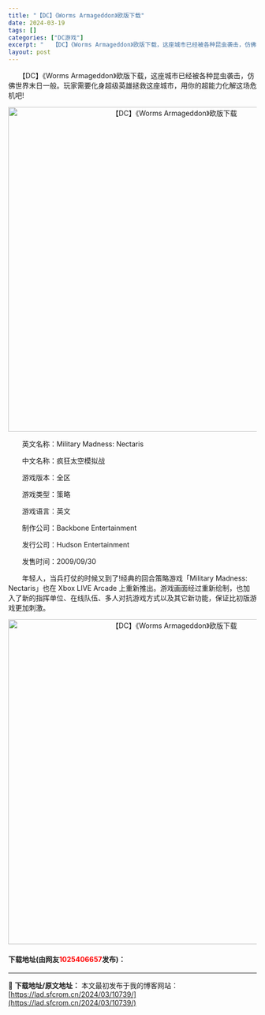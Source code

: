 ```yaml
---
title: "【DC】《Worms Armageddon》欧版下载"
date: 2024-03-19
tags: []
categories: ["DC游戏"]
excerpt: "　　【DC】《Worms Armageddon》欧版下载，这座城市已经被各种昆虫袭击，仿佛世界末日一般。玩家需要化身超级英雄拯救这座城市，用你的超能力化解这场危机吧! 　　英文名称：Military Madness: Nectaris 　　中文名称：疯狂太空模拟战 　　游戏版本：全区 　　游戏类型：&hellip;"
layout: post
---
```


 <p>　　【DC】《Worms Armageddon》欧版下载，这座城市已经被各种昆虫袭击，仿佛世界末日一般。玩家需要化身超级英雄拯救这座城市，用你的超能力化解这场危机吧!</p> <p align="center"><img align="" border="0" src="https://lad.sfcrom.cn/wp-content/uploads/2024/03/20240319_65f9b772bea07.png" width="658" alt="【DC】《Worms Armageddon》欧版下载" /></p> <p>　　英文名称：Military Madness: Nectaris</p> <p>　　中文名称：疯狂太空模拟战</p> <p>　　游戏版本：全区</p> <p>　　游戏类型：策略</p> <p>　　游戏语言：英文</p> <p>　　制作公司：Backbone Entertainment</p> <p>　　发行公司：Hudson Entertainment</p> <p>　　发售时间：2009/09/30</p> <p>　　年轻人，当兵打仗的时候又到了!经典的回合策略游戏「Military Madness: Nectaris」也在 Xbox LIVE Arcade 上重新推出。游戏画面经过重新绘制，也加入了新的指挥单位、在线队伍、多人对抗游戏方式以及其它新功能，保证比初版游戏更加刺激。</p> <p align="center"><img align="" border="0" src="https://lad.sfcrom.cn/wp-content/uploads/2024/03/20240319_65f9b7736e8e9.png" width="658" alt="【DC】《Worms Armageddon》欧版下载" /></p> <p><h4>下载地址(由网友<font color="red">1025406657</font>发布)：</h4></p> 

---
📖 **下载地址/原文地址：** 本文最初发布于我的博客网站：[https://lad.sfcrom.cn/2024/03/10739/](https://lad.sfcrom.cn/2024/03/10739/)
